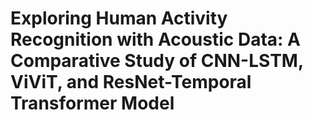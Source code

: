 # Exploring Human Activity Recognition with Acoustic Data: A Comparative Study of CNN-LSTM, ViViT, and ResNet-Temporal Transformer Model
